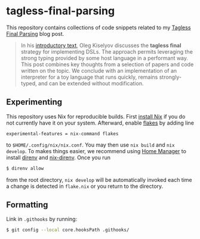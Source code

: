 # tagless-final-parsing

This repository contains collections of code snippets related to my
[Tagless Final Parsing](https://jrpotter.github.io/posts/tagless-final-parsing/)
blog post.

> In his [introductory text](https://okmij.org/ftp/tagless-final/course/lecture.pdf),
Oleg Kiselyov discusses the **tagless final** strategy for implementing DSLs.
The approach permits leveraging the strong typing provided by some host language
in a performant way. This post combines key thoughts from a selection of papers
and code written on the topic. We conclude with an implementation of an
interpreter for a toy language that runs quickly, remains strongly-typed, and
can be extended without modification.

## Experimenting

This repository uses Nix for reproducible builds. First
[install Nix](https://nixos.org/download.html) if you do not currently have it
on your system. Afterward, enable [flakes](https://nixos.wiki/wiki/Flakes) by
adding line

```
experimental-features = nix-command flakes
```

to `$HOME/.config/nix/nix.conf`. You may then use `nix build` and `nix develop`.
To makes things easier, we recommend using [Home Manager](https://github.com/nix-community/home-manager)
to install [direnv](https://github.com/direnv/direnv) and [nix-direnv](https://github.com/nix-community/nix-direnv).
Once you run

```bash
$ direnv allow
```

from the root directory, `nix develop` will be automatically invoked each time
a change is detected in `flake.nix` or you return to the directory.

## Formatting

Link in `.githooks` by running:

```bash
$ git config --local core.hooksPath .githooks/
```

